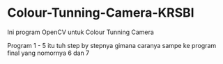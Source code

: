 # Colour-Tunning-Camera-KRSBI
Ini program OpenCV untuk Colour Tunning Camera

Program 1 - 5 itu tuh step by stepnya
gimana caranya sampe ke program final yang nomornya 
6  dan 7 
